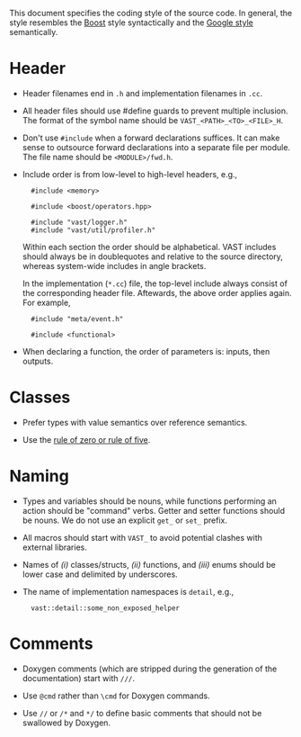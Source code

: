 This document specifies the coding style of the source code. In general, the
style resembles the [Boost](http://www.boost.org) style syntactically and the
[Google style](http://google-styleguide.googlecode.com/svn/trunk/cppguide.xml)
semantically.


Header
======

- Header filenames end in `.h` and implementation filenames in `.cc`.

- All header files should use #define guards to prevent multiple inclusion. The
  format of the symbol name should be `VAST_<PATH>_<TO>_<FILE>_H`.

- Don't use `#include` when a forward declarations suffices. It can make sense to
  outsource forward declarations into a separate file per module. The file name
  should be `<MODULE>/fwd.h`.

- Include order is from low-level to high-level headers, e.g.,

        #include <memory>

        #include <boost/operators.hpp>

        #include "vast/logger.h"
        #include "vast/util/profiler.h"

  Within each section the order should be alphabetical. VAST includes should
  always be in doublequotes and relative to the source directory, whereas
  system-wide includes in angle brackets.

  In the implementation (`*.cc`) file, the top-level include always consist of
  the corresponding header file. Aftewards, the above order applies again. For
  example,

        #include "meta/event.h"

        #include <functional>

- When declaring a function, the order of parameters is: inputs, then outputs.

Classes
=======

- Prefer types with value semantics over reference semantics.

- Use the [rule of zero or rule of
  five](http://en.cppreference.com/w/cpp/language/rule_of_three).

Naming
======

- Types and variables should be nouns, while functions performing an action
  should be "command" verbs. Getter and setter functions should be nouns. We do
  not use an explicit `get_` or `set_` prefix.

- All macros should start with `VAST_` to avoid potential clashes with external
  libraries.

- Names of *(i)* classes/structs, *(ii)* functions, and *(iii)* enums should be
  lower case and delimited by underscores.

- The name of implementation namespaces is `detail`, e.g.,

        vast::detail::some_non_exposed_helper

Comments
========

- Doxygen comments (which are stripped during the generation of the
  documentation) start with `///`.

- Use `@cmd` rather than `\cmd` for Doxygen commands.

- Use `//` or `/*` and `*/` to define basic comments that should not be
  swallowed by Doxygen.
